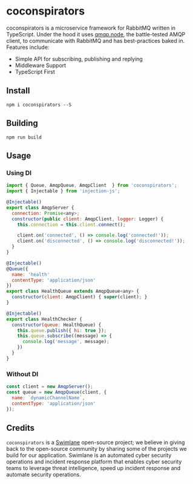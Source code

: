 # coconspirators
coconspirators is a microservice framework for RabbitMQ written in TypeScript. Under the hood it uses 
[qmqp.node](https://github.com/squaremo/amqp.node), the battle-tested AMQP client, to communicate
with RabbitMQ and has best-practices baked in. Features include:

- Simple API for subscribing, publishing and replying
- Middleware Support
- TypeScript First

## Install
`npm i coconspirators --S`

## Building
`npm run build`

## Usage

### Using DI
```javascript
import { Queue, AmqpQueue, AmqpClient  } from 'coconspirators';
import { Injectable } from 'injection-js';

@Injectable()
export class AmqpServer {
  connection: Promise<any>;
  constructor(public client: AmqpClient, logger: Logger) {
    this.connection = this.client.connect();

    client.on('connected', () => console.log('connected!'));
    client.on('disconnected', () => console.log('disconnected!'));
  }
}

@Injectable()
@Queue({
  name: 'health'
  contentType: 'application/json'
})
export class HealthQueue extends AmqpQueue<any> {
  constructor(client: AmqpClient) { super(client); }
}

@Injectable()
export class HealthChecker {
  constructor(queue: HealthQueue) {
    this.queue.publish({ hi: true });
    this.queue.subscribe((message) => {
      console.log('message', message);
    })
  }
}
```

### Without DI
```javascript
const client = new AmqpServer();
const queue = new AmqpQueue(client, {
  name: `dynamicChannelName`,
  contentType: 'application/json'
});
```

## Credits
`coconspirators` is a [Swimlane](http://swimlane.com) open-source project; we believe in giving back to the open-source community by sharing some of the projects we build for our application. Swimlane is an automated cyber security operations and incident response platform that enables cyber security teams to leverage threat intelligence, speed up incident response and automate security operations.
